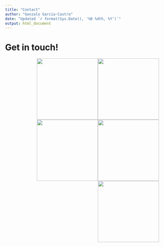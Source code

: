 ```yaml
---
title: "Contact"
author: "Gonzalo García-Castro"
date: "Updated `r format(Sys.Date(), '%B %dth, %Y')`"
output: html_document
---
```


# Get in touch!

<center><a href="https://www.imdb.com/user/ur114211961/?ref_=login"><img src="/images/imdb.svg" width="200" style="float:right" margin="35px"</a><ahref="https://github.com/gongcastro/Zombase"><img src="/images/github.svg" width="200" style="float:right" margin="35px"</a><a href="https://www.google.es/maps/place/UPF/@41.3896612,2.1893233,18z/data=!4m12!1m6!3m5!1s0x12a4a33ccd94d689:0xd685c271005de93c!2sCenter+for+Brain+%26+Cognition,+UPF!8m2!3d41.4035622!4d2.1944031!3m4!1s0x12a4a304cf89c015:0xfc36a1aa65cd41ee!8m2!3d41.3898056!4d2.1909859"><img src="/images/maps.svg" width="200" style="float:right" margin="35px"</a><a href="mailto:zombase.database@upf.edu?"><img src="/images/envelope.svg" width="200" style="float:right" margin="35px"</a><a href="https://twitter.com/gongcastro"><img src="/images/twitter.svg" width="200" style="float:right" margin="35px"</a></center>
